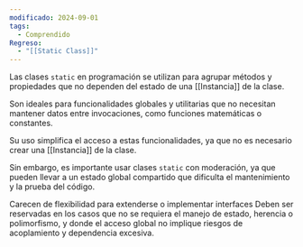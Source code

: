 ```yaml
---
modificado: 2024-09-01
tags:
  - Comprendido
Regreso:
  - "[[Static Class]]"
---
```

Las clases `static` en programación se utilizan para agrupar métodos y propiedades que no dependen del estado de una [[Instancia]] de la clase.

Son ideales para funcionalidades globales y utilitarias que no necesitan mantener datos entre invocaciones, como funciones matemáticas o constantes. 

Su uso simplifica el acceso a estas funcionalidades, ya que no es necesario crear una [[Instancia]] de la clase.

Sin embargo, es importante usar clases `static` con moderación, ya que pueden llevar a un estado global compartido que dificulta el mantenimiento y la prueba del código. 

Carecen de flexibilidad para extenderse o implementar interfaces
Deben ser reservadas en los casos que no se requiera el manejo de estado, herencia o polimorfismo, y donde el acceso global no implique riesgos de acoplamiento y dependencia excesiva.